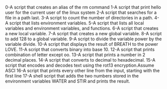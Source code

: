 0-A script that creates an alias of the rm command
1-A script that print hello user for the current user of the linux system
2-A script that searches for a file in a path last.
3-A script to count the number of directories in a path.
4-A script that lists environment variables.
5-A script that lists all local variables and environment variables, and functions.
6-A script that creates a new local variable.
7-A script that creates a new global variable.
8-A script to add 128  to a global variable.
9-A script to divide the variable power by the variable divide.
10-A script that displays the result of BREATH to the power LOVE.
11-A script that converts binary into base 10.
12-A script that prints combination of letter except oo.
13-A script that prints a number in 2 decimal places.
14-A script that converts to decimal to hexadecimal.
15-A script that encodes and decodes text using the rot13 encryption.Assume ASCI
16-A  script that prints every other line from the input, starting with the first line
17-A shell script that adds the two numbers stored in the environment variables WATER and STIR and prints the result.
